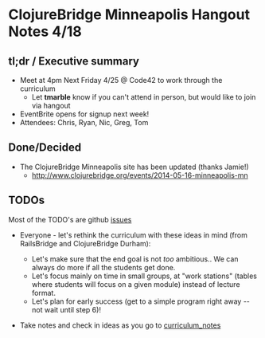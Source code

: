 # ClojureBridge Minneapolis Hangout Notes 4/18

## tl;dr / Executive summary

* Meet at 4pm Next Friday 4/25 @ Code42 to work through the curriculum
  * Let **tmarble** know if you can't attend in person, but would like to join via hangout
* EventBrite opens for signup next week!
* Attendees: Chris, Ryan, Nic, Greg, Tom

## Done/Decided

* The ClojureBridge Minneapolis site has been updated (thanks Jamie!)
  * http://www.clojurebridge.org/events/2014-05-16-minneapolis-mn

## TODOs

Most of the TODO's are github [issues](https://github.com/clojurebridge-minneapolis/organizing/issues)

* Everyone - let's rethink the curriculum with these ideas in mind (from RailsBridge and ClojureBridge Durham):
  * Let's make sure that the end goal is not *too* ambitious.. We can always do more if all the students get done.
  * Let's focus mainly on time in small groups, at "work stations" (tables where students will focus on a given module) instead of lecture format.
  * Let's plan for early success (get to a simple program right away -- not wait until step 6)!

* Take notes and check in ideas as you go to [curriculum_notes](https://github.com/clojurebridge-minneapolis/organizing/tree/master/curriculum_notes/)
